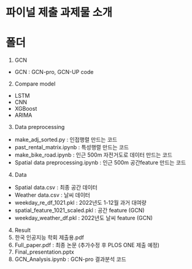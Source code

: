 # 파이널 제출 과제물 소개

# 폴더
1) GCN
- GCN : GCN-pro, GCN-UP code

2) Compare model
- LSTM
- CNN
- XGBoost
- ARIMA

3) Data preprocessing
- make_adj_sorted.py : 인접행렬 만드는 코드
- past_rental_matrix.ipynb : 특성행렬 만드는 코드
- make_bike_road.ipynb : 인근 500m 자전거도로 데이터 만드는 코드
- Spatial data preprocessing.ipynb : 인근 500m 공간feature 만드는 코드

4) Data
- Spatial data.csv : 최종 공간 데이터
- Weather data.csv : 날씨 데이터
- weekday_re_df_1021.pkl : 2022년도 1-12월 과거 대여량
- spatial_feature_1021_scaled.pkl : 공간 feature (GCN)
- weekday_weather_df.pkl : 2022년도 날씨 feature (GCN)

4) Result
1) 한국 인공지능 학회 제출용.pdf
2) Full_paper.pdf : 최종 논문 (추가수정 후 PLOS ONE 제출 예정)
3) Final_presentation.pptx
4) GCN_Analysis.ipynb : GCN-pro 결과분석 코드